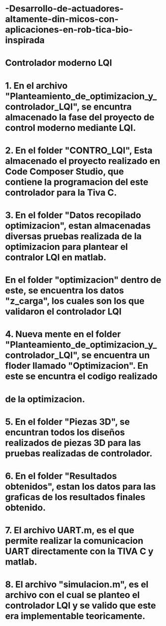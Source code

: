 # -Desarrollo-de-actuadores-altamente-din-micos-con-aplicaciones-en-rob-tica-bio-inspirada
# Controlador moderno LQI
#   1. En el archivo "Planteamiento_de_optimizacion_y_controlador_LQI", se encuntra almacenado la fase del proyecto de control moderno mediante LQI.
#   2. En el folder "CONTRO_LQI", Esta almacenado el proyecto realizado en Code Composer Studio, que contiene la programacion del este controlador para la Tiva C.
#   3. En el folder "Datos recopilado optimizacion", estan almacenadas diversas pruebas realizada de la optimizacion para plantear el contralor LQI en matlab.
#      En el folder "optimizacion" dentro de este, se encuentra los datos "z_carga", los cuales son los que validaron el controlador LQI
#   4. Nueva mente en el folder "Planteamiento_de_optimizacion_y_controlador_LQI", se encuentra un floder llamado "Optimizacion". En este se encuntra el codigo realizado
#      de la optimizacion.
#   5. En el folder "Piezas 3D", se encuntran todos los diseños realizados de piezas 3D para las pruebas realizadas de controlador.
#   6. En el folder "Resultados obtenidos", estan los datos para las graficas de los resultados finales obtenido.
#   7. El archivo UART.m, es el que permite realizar la comunicacion UART directamente con la TIVA C y matlab.
#   8. El archivo "simulacion.m", es el archivo con el cual se planteo el controlador LQI y se valido que este era implementable teoricamente.
